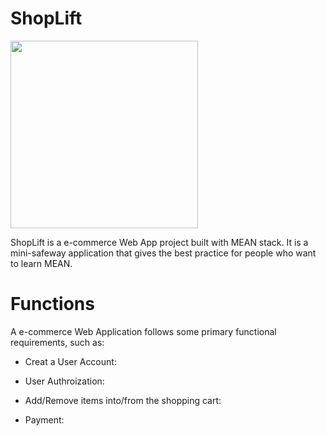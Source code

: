 # ShopLift
<img src="https://github.com/brucelin1218/ShopLift/blob/master/ShopLift%20logo.jpg" width = "300"/>

ShopLift is a e-commerce Web App project built with MEAN stack. It is a mini-safeway application that gives the best practice for people who want to learn MEAN.

# Functions
A e-commerce Web Application follows some primary functional requirements, such as:

* Creat a User Account:

* User Authroization:

* Add/Remove items into/from the shopping cart:

* Payment:
